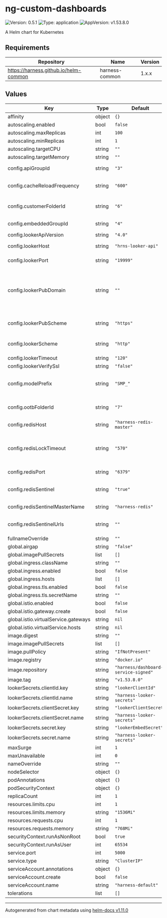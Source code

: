 # ng-custom-dashboards

![Version: 0.5.1](https://img.shields.io/badge/Version-0.5.1-informational?style=flat-square) ![Type: application](https://img.shields.io/badge/Type-application-informational?style=flat-square) ![AppVersion: v1.53.8.0](https://img.shields.io/badge/AppVersion-v1.53.8.0-informational?style=flat-square)

A Helm chart for Kubernetes

## Requirements

| Repository | Name | Version |
|------------|------|---------|
| https://harness.github.io/helm-common | harness-common | 1.x.x |

## Values

| Key | Type | Default | Description |
|-----|------|---------|-------------|
| affinity | object | `{}` |  |
| autoscaling.enabled | bool | `false` |  |
| autoscaling.maxReplicas | int | `100` |  |
| autoscaling.minReplicas | int | `1` |  |
| autoscaling.targetCPU | string | `""` |  |
| autoscaling.targetMemory | string | `""` |  |
| config.apiGroupId | string | `"3"` | group ID for API users |
| config.cacheReloadFrequency | string | `"600"` | time in seconds between cache reloads |
| config.customerFolderId | string | `"6"` | folder ID of the 'CUSTOMER' folder in looker |
| config.embeddedGroupId | string | `"4"` | group ID for embedded users |
| config.lookerApiVersion | string | `"4.0"` | looker sdk param |
| config.lookerHost | string | `"hrns-looker-api"` | hostname of your looker install |
| config.lookerPort | string | `"19999"` | port of your looker install |
| config.lookerPubDomain | string | `""` | Required: domain name of your looker instance, this must be accessible by users in your organisation |
| config.lookerPubScheme | string | `"https"` | Required: HTTP scheme used, either http or https |
| config.lookerScheme | string | `"http"` | scheme used for your looker install, http or https |
| config.lookerTimeout | string | `"120"` | looker sdk param |
| config.lookerVerifySsl | string | `"false"` | looker sdk param |
| config.modelPrefix | string | `"SMP_"` | if you have configured Looker models with a prefix enter it here |
| config.ootbFolderId | string | `"7"` | folder ID of the 'OOTB' folder in looker |
| config.redisHost | string | `"harness-redis-master"` | hostname of your redis install |
| config.redisLockTimeout | string | `"570"` | time in seconds before cache reload locks are automatically released |
| config.redisPort | string | `"6379"` | port of your redis install |
| config.redisSentinel | string | `"true"` | used to enable Redis Sentinel support |
| config.redisSentinelMasterName | string | `"harness-redis"` | name of the Redis Sentinel master |
| config.redisSentinelUrls | string | `""` | list of sentinel URLs, example host:port,host:port |
| fullnameOverride | string | `""` |  |
| global.airgap | string | `"false"` |  |
| global.imagePullSecrets | list | `[]` |  |
| global.ingress.className | string | `""` |  |
| global.ingress.enabled | bool | `false` |  |
| global.ingress.hosts | list | `[]` |  |
| global.ingress.tls.enabled | bool | `false` |  |
| global.ingress.tls.secretName | string | `""` |  |
| global.istio.enabled | bool | `false` |  |
| global.istio.gateway.create | bool | `false` |  |
| global.istio.virtualService.gateways | string | `nil` |  |
| global.istio.virtualService.hosts | string | `nil` |  |
| image.digest | string | `""` |  |
| image.imagePullSecrets | list | `[]` |  |
| image.pullPolicy | string | `"IfNotPresent"` |  |
| image.registry | string | `"docker.io"` |  |
| image.repository | string | `"harness/dashboard-service-signed"` |  |
| image.tag | string | `"v1.53.8.0"` |  |
| lookerSecrets.clientId.key | string | `"lookerClientId"` |  |
| lookerSecrets.clientId.name | string | `"harness-looker-secrets"` |  |
| lookerSecrets.clientSecret.key | string | `"lookerClientSecret"` |  |
| lookerSecrets.clientSecret.name | string | `"harness-looker-secrets"` |  |
| lookerSecrets.secret.key | string | `"lookerEmbedSecret"` |  |
| lookerSecrets.secret.name | string | `"harness-looker-secrets"` |  |
| maxSurge | int | `1` |  |
| maxUnavailable | int | `0` |  |
| nameOverride | string | `""` |  |
| nodeSelector | object | `{}` |  |
| podAnnotations | object | `{}` |  |
| podSecurityContext | object | `{}` |  |
| replicaCount | int | `1` |  |
| resources.limits.cpu | int | `1` |  |
| resources.limits.memory | string | `"1536Mi"` |  |
| resources.requests.cpu | int | `1` |  |
| resources.requests.memory | string | `"768Mi"` |  |
| securityContext.runAsNonRoot | bool | `true` |  |
| securityContext.runAsUser | int | `65534` |  |
| service.port | int | `5000` |  |
| service.type | string | `"ClusterIP"` |  |
| serviceAccount.annotations | object | `{}` |  |
| serviceAccount.create | bool | `false` |  |
| serviceAccount.name | string | `"harness-default"` |  |
| tolerations | list | `[]` |  |

----------------------------------------------
Autogenerated from chart metadata using [helm-docs v1.11.0](https://github.com/norwoodj/helm-docs/releases/v1.11.0)
